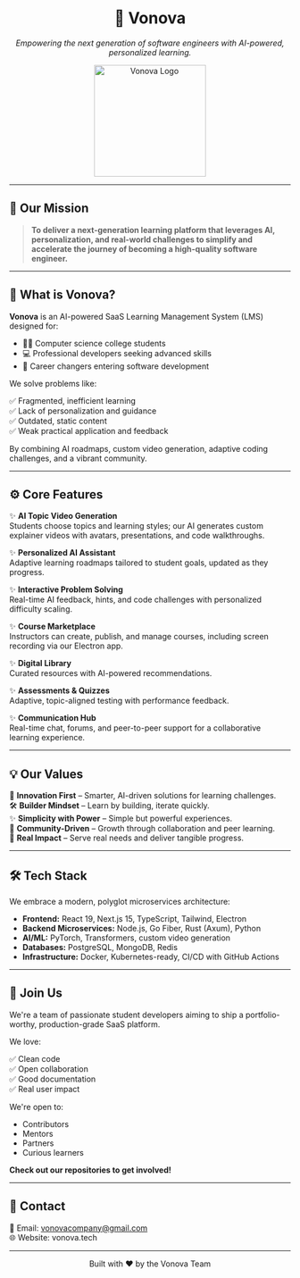 <h1 align="center">
  🚀 Vonova
</h1>

<p align="center">
  <em>Empowering the next generation of software engineers with AI-powered, personalized learning.</em>
</p>

<p align="center">
  <img src="https://user-images.githubusercontent.com/placeholder/your-logo.png" alt="Vonova Logo" width="200" />
</p>

---

## 🌟 Our Mission

> **To deliver a next-generation learning platform that leverages AI, personalization, and real-world challenges to simplify and accelerate the journey of becoming a high-quality software engineer.**

---

## 🎯 What is Vonova?

**Vonova** is an AI-powered SaaS Learning Management System (LMS) designed for:

- 👨‍🎓 Computer science college students
- 💻 Professional developers seeking advanced skills
- 🔄 Career changers entering software development

We solve problems like:

✅ Fragmented, inefficient learning  
✅ Lack of personalization and guidance  
✅ Outdated, static content  
✅ Weak practical application and feedback  

By combining AI roadmaps, custom video generation, adaptive coding challenges, and a vibrant community.

---

## ⚙️ Core Features

✨ **AI Topic Video Generation**  
Students choose topics and learning styles; our AI generates custom explainer videos with avatars, presentations, and code walkthroughs.

✨ **Personalized AI Assistant**  
Adaptive learning roadmaps tailored to student goals, updated as they progress.

✨ **Interactive Problem Solving**  
Real-time AI feedback, hints, and code challenges with personalized difficulty scaling.

✨ **Course Marketplace**  
Instructors can create, publish, and manage courses, including screen recording via our Electron app.

✨ **Digital Library**  
Curated resources with AI-powered recommendations.

✨ **Assessments & Quizzes**  
Adaptive, topic-aligned testing with performance feedback.

✨ **Communication Hub**  
Real-time chat, forums, and peer-to-peer support for a collaborative learning experience.

---

## 💡 Our Values

🧭 **Innovation First** – Smarter, AI-driven solutions for learning challenges.  
🛠️ **Builder Mindset** – Learn by building, iterate quickly.  
✨ **Simplicity with Power** – Simple but powerful experiences.  
🤝 **Community-Driven** – Growth through collaboration and peer learning.  
🌱 **Real Impact** – Serve real needs and deliver tangible progress.

---

## 🛠️ Tech Stack

We embrace a modern, polyglot microservices architecture:

- **Frontend:** React 19, Next.js 15, TypeScript, Tailwind, Electron
- **Backend Microservices:** Node.js, Go Fiber, Rust (Axum), Python
- **AI/ML:** PyTorch, Transformers, custom video generation
- **Databases:** PostgreSQL, MongoDB, Redis
- **Infrastructure:** Docker, Kubernetes-ready, CI/CD with GitHub Actions

---

## 🤝 Join Us

We're a team of passionate student developers aiming to ship a portfolio-worthy, production-grade SaaS platform.  

We love:

✅ Clean code  
✅ Open collaboration  
✅ Good documentation  
✅ Real user impact  

We're open to:

- Contributors
- Mentors
- Partners
- Curious learners

**Check out our repositories to get involved!**

---

## 💌 Contact

📧 Email: vonovacompany@gmail.com  
🌐 Website: vonova.tech  

---

<p align="center">
  Built with ❤️ by the Vonova Team
</p>
